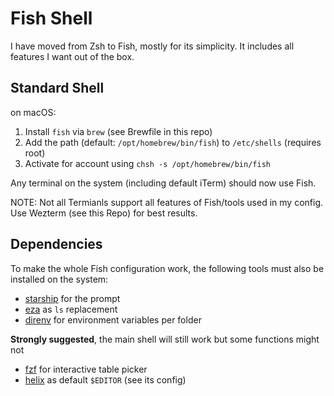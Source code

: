 # Fish Shell

I have moved from Zsh to Fish, mostly for its simplicity.
It includes all features I want out of the box.

## Standard Shell

on macOS:

1. Install `fish` via `brew` (see Brewfile in this repo)
2. Add the path (default: `/opt/homebrew/bin/fish`) to `/etc/shells` (requires root)
3. Activate for account using `chsh -s /opt/homebrew/bin/fish`

Any terminal on the system (including default iTerm) should now use Fish.

NOTE: Not all Termianls support all features of Fish/tools used in my config. Use Wezterm (see this Repo) for best results.

## Dependencies

To make the whole Fish configuration work, the following tools must also be installed on the system:

- [starship](https://starship.rs/) for the prompt
- [eza](https://github.com/eza-community/eza) as `ls` replacement
- [direnv](https://github.com/direnv/direnv) for environment variables per folder

**Strongly suggested**, the main shell will still work but some functions might not

- [fzf](https://github.com/junegunn/fzf) for interactive table picker
- [helix](https://github.com/helix-editor/helix/) as default `$EDITOR` (see its config)
